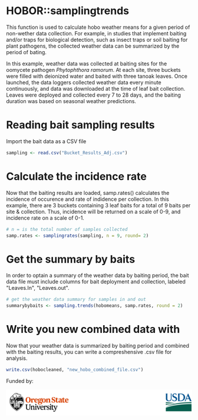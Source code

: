 # HOBOR::samplingtrends
This function is used to calculate hobo weather means for a given period of non-wether data collection. For example, in studies that implement baiting and/or traps for biological detection, such as insect traps or soil baiting for plant pathogens, the collected weather data can be summarized by the period of bating. 

In this example, weather data was collected at baiting sites for the oomycete pathogen _Phytophthora ramorum_. At each site, three buckets were filled with deionized water and baited with three tanoak leaves. Once launched, the data loggers collected weather data every minute continuously, and data was downloaded at the time of leaf bait collection. Leaves were deployed and collected every 7 to 28 days, and the baiting duration was based on seasonal weather predictions. 
# Reading bait sampling results
Import the bait data as a CSV file
```R
sampling <- read.csv("Bucket_Results_Adj.csv")
```
# Calculate the incidence rate
Now that the baiting results are loaded, samp.rates() calculates the incidence of occurence and rate of indidence per collection. In this example, there are 3 buckets containing 3 leaf baits for a total of 9 baits per site & collection. Thus, incidence will be returned on a scale of 0-9, and incidence rate on a scale of 0-1.    
```R
# n = is the total number of samples collected
samp.rates <- samplingrates(sampling, n = 9, round= 2)
```
# Get the summary by baits 
In order to optain a summary of the weather data by baiting period, the bait data file must include columns for bait deployment and collection, labeled "Leaves.In", "Leaves.out".
```R
# get the weather data summary for samples in and out 
summarybybaits <- sampling.trends(hobomeans, samp.rates, round = 2)
```
# Write you new combined data with
Now that your weather data is summarized by baiting period and combined with the baiting results, you can write a compreshensive .csv file for analysis. 
```R
write.csv(hobocleaned, "new_hobo_combined_file.csv")
```


<p>Funded by:</p>
<img src="../images/osu-usda-logo.png" alt="OSU Logo" style="width: 900px;"/>
